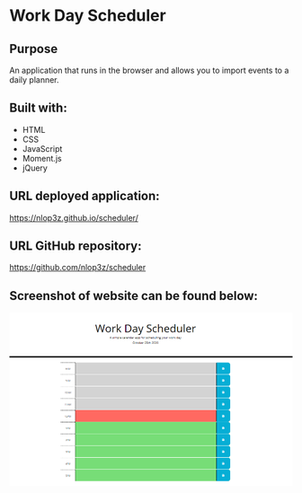 # Work Day Scheduler

## Purpose
An application that runs in the browser and allows you to import events to a daily planner.

## Built with:
* HTML
* CSS
* JavaScript
* Moment.js
* jQuery

## URL deployed application:

https://nlop3z.github.io/scheduler/

## URL GitHub repository:

https://github.com/nlop3z/scheduler

## Screenshot of website can be found below:

![This is a screenshot of the Password Generator browser application](/assets/images/work-day-scheduler-screenshot.PNG)